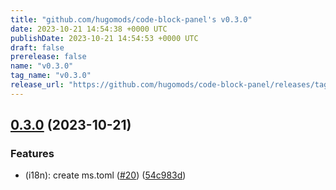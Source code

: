```yaml
---
title: "github.com/hugomods/code-block-panel's v0.3.0"
date: 2023-10-21 14:54:38 +0000 UTC
publishDate: 2023-10-21 14:54:53 +0000 UTC
draft: false
prerelease: false
name: "v0.3.0"
tag_name: "v0.3.0"
release_url: "https://github.com/hugomods/code-block-panel/releases/tag/v0.3.0"
---
```


## [0.3.0](https://github.com/hugomods/code-block-panel/compare/v0.2.0...v0.3.0) (2023-10-21)


### Features

* (i18n): create ms.toml ([#20](https://github.com/hugomods/code-block-panel/issues/20)) ([54c983d](https://github.com/hugomods/code-block-panel/commit/54c983db9c1be2714c47045c589fb03d95bdb642))
